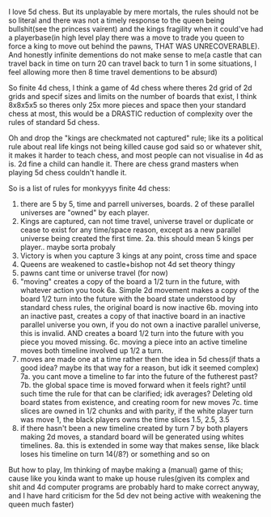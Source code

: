 I love 5d chess. But its unplayable by mere mortals, the rules should not be so literal and there was not a timely response to the queen being bullshit(see the princess vairent) and the kings fragility when it could've had a playerbase(in high level play there was a move to trade you queen to force a king to move out behind the pawns, THAT WAS UNRECOVERABLE). And honestly infinite dementions do not make sense to me(a castle that can travel back in time on turn 20 can travel back to turn 1 in some situations, I feel allowing more then 8 time travel dementions to be absurd)

So finite 4d chess, I think a game of 4d chess where theres 2d grid of 2d grids and specif sizes and limits on the number of boards that exist, I think 8x8x5x5 so theres only 25x more pieces and space then your standard chess at most, this would be a DRASTIC reduction of complexity over the rules of standard 5d chess.

Oh and drop the "kings are checkmated not captured" rule; like its a political rule about real life kings not being killed cause god said so or whatever shit, it makes it harder to teach chess, and most people can not visualise in 4d as is. 2d fine a child can handle it. There are chess grand masters when playing 5d chess couldn't handle it.

So is a list of rules for monkyyys finite 4d chess:

1. there are 5 by 5, time and parrell universes, boards. 2 of these parallel universes are "owned" by each player.
2. Kings are captured, can not time travel, universe travel or duplicate or cease to exist for any time/space reason, except as a new parallel universe being created the first time.
2a. this should mean 5 kings per player.. maybe sorta probaly
3. Victory is when you capture 3 kings at any point, cross time and space
4. Queens are weakened to castle+bishop not 4d set theory thingy
5. pawns cant time or universe travel (for now)
6. "moving" creates a copy of the board a 1/2 turn in the future, with whatever action you took
6a. Simple 2d movement makes a copy of the board 1/2 turn into the future with the board state understood by standard chess rules, the original board is now inactive
6b. moving into an inactive past, creates a copy of that inactive board in an inactive parallel universe you own, if you do not own a inactive parallel universe, this is invalid. AND creates a board 1/2 turn into the future with you piece you moved missing.
6c. moving a piece into an active timeline moves both timeline involved up 1/2 a turn.
7. moves are made one at a time rather then the idea in 5d chess(if thats a good idea? maybe its that way for a reason, but idk it seemed complex)
7a. you cant move a timeline to far into the future of the futherest past?
7b. the global space time is moved forward when it feels right? until such time the rule for that can be clarified; idk averages? Deleting old board states from existence, and creating room for new moves
7c. time slices are owned in 1/2 chunks and with parity, if the white player turn was move 1, the black players owns the time slices 1.5, 2.5, 3.5
8. if there hasn't been a new timeline created by turn 7 by both players making 2d moves, a standard board will be generated using whites timelines.
8a. this is extended in some way that makes sense, like black loses his timeline on turn 14(/8?) or something and so on

But how to play, Im thinking of maybe making a (manual) game of this; cause like you kinda want to make up house rules(given its complex and shit and 4d computer programs are probably hard to make correct anyway, and I have hard criticism for the 5d dev not being active with weakening the queen much faster) 